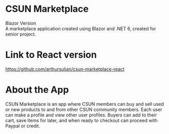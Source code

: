 # CSUN Marketplace

Blazor Version <br/>
A marketplace application created using Blazor and .NET 6, created for senior project.

# Link to React version

https://github.com/arthursulian/csun-marketplace-react

# About the App

CSUN Marketplace is an app where CSUN members can buy and sell used or new products to and from other CSUN community members.
Each user can make a profile and view other user profiles.
Buyers can add to their cart, save items for later, and when ready to checkout can proceed with Paypal or credit.
